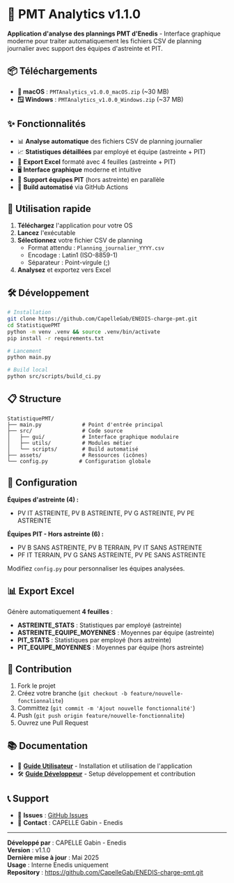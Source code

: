 # 🎉 PMT Analytics v1.1.0

**Application d'analyse des plannings PMT d'Enedis** - Interface graphique moderne pour traiter automatiquement les fichiers CSV de planning journalier avec support des équipes d'astreinte et PIT.

## 📦 Téléchargements

- **🍎 macOS** : `PMTAnalytics_v1.0.0_macOS.zip` (~30 MB)
- **🪟 Windows** : `PMTAnalytics_v1.0.0_Windows.zip` (~37 MB)

## ✨ Fonctionnalités

- 📊 **Analyse automatique** des fichiers CSV de planning journalier
- 📈 **Statistiques détaillées** par employé et équipe (astreinte + PIT)
- 💾 **Export Excel** formaté avec 4 feuilles (astreinte + PIT)
- 🖥️ **Interface graphique** moderne et intuitive
- 🔧 **Support équipes PIT** (hors astreinte) en parallèle
- 🚀 **Build automatisé** via GitHub Actions

## 🚀 Utilisation rapide

1. **Téléchargez** l'application pour votre OS
2. **Lancez** l'exécutable
3. **Sélectionnez** votre fichier CSV de planning
   - Format attendu : `Planning_journalier_YYYY.csv`
   - Encodage : Latin1 (ISO-8859-1)
   - Séparateur : Point-virgule (;)
4. **Analysez** et exportez vers Excel

## 🛠️ Développement

```bash
# Installation
git clone https://github.com/CapelleGab/ENEDIS-charge-pmt.git
cd StatistiquePMT
python -m venv .venv && source .venv/bin/activate
pip install -r requirements.txt

# Lancement
python main.py

# Build local
python src/scripts/build_ci.py
```

## 📋 Structure

```
StatistiquePMT/
├── main.py             # Point d'entrée principal
├── src/                # Code source
│   ├── gui/            # Interface graphique modulaire
│   ├── utils/          # Modules métier
│   └── scripts/        # Build automatisé
├── assets/             # Ressources (icônes)
└── config.py          # Configuration globale
```

## 🔧 Configuration

**Équipes d'astreinte (4) :**

- PV IT ASTREINTE, PV B ASTREINTE, PV G ASTREINTE, PV PE ASTREINTE

**Équipes PIT - Hors astreinte (6) :**

- PV B SANS ASTREINTE, PV B TERRAIN, PV IT SANS ASTREINTE
- PF IT TERRAIN, PV G SANS ASTREINTE, PV PE SANS ASTREINTE

Modifiez `config.py` pour personnaliser les équipes analysées.

## 📊 Export Excel

Génère automatiquement **4 feuilles** :

- **ASTREINTE_STATS** : Statistiques par employé (astreinte)
- **ASTREINTE_EQUIPE_MOYENNES** : Moyennes par équipe (astreinte)
- **PIT_STATS** : Statistiques par employé (hors astreinte)
- **PIT_EQUIPE_MOYENNES** : Moyennes par équipe (hors astreinte)

## 🤝 Contribution

1. Fork le projet
2. Créez votre branche (`git checkout -b feature/nouvelle-fonctionnalite`)
3. Committez (`git commit -m 'Ajout nouvelle fonctionnalité'`)
4. Push (`git push origin feature/nouvelle-fonctionnalite`)
5. Ouvrez une Pull Request

## 📚 Documentation

- 👥 **[Guide Utilisateur](UTILISATION.md)** - Installation et utilisation de l'application
- 🛠️ **[Guide Développeur](DEVELOPPEUR.md)** - Setup développement et contribution

## 📞 Support

- 🐛 **Issues** : [GitHub Issues](https://github.com/CapelleGab/ENEDIS-charge-pmt/issues)
- 📧 **Contact** : CAPELLE Gabin - Enedis

---

**Développé par** : CAPELLE Gabin - Enedis  
**Version** : v1.1.0  
**Dernière mise à jour** : Mai 2025  
**Usage** : Interne Enedis uniquement  
**Repository** : https://github.com/CapelleGab/ENEDIS-charge-pmt.git
